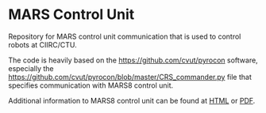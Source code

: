 # MARS Control Unit

Repository for MARS control unit communication that is used to control robots at
CIIRC/CTU.

The code is heavily based on the https://github.com/cvut/pyrocon software, especially
the https://github.com/cvut/pyrocon/blob/master/CRS_commander.py file that specifies
communication with MARS8 control unit.

Additional information to MARS8 control unit can be found at
[HTML](https://cmp.felk.cvut.cz/~pisa/mars8/mars8_man_cz.html)
or [PDF](https://cmp.felk.cvut.cz/~pisa/mars8/mars8_man_cz.pdf).
